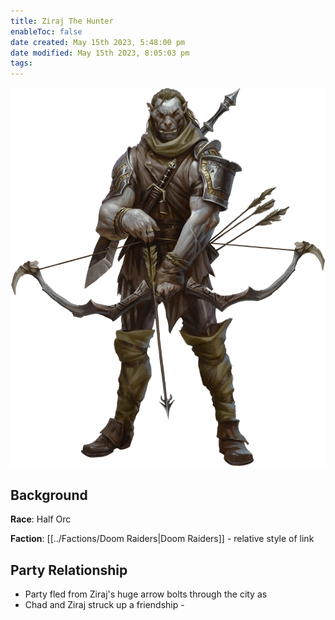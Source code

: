 ```yaml
---
title: Ziraj The Hunter
enableToc: false
date created: May 15th 2023, 5:48:00 pm
date modified: May 15th 2023, 8:05:03 pm
tags: 
---
```

![ziraj](../attachments/Ziraj.png)

## Background
**Race**: Half Orc

**Faction**: [[../Factions/Doom Raiders|Doom Raiders]] - relative style of link

## Party Relationship
- Party fled from Ziraj's huge arrow bolts through the city as
- Chad and Ziraj struck up a friendship -
